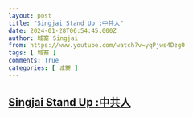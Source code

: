```yaml
---
layout: post
title: "Singjai Stand Up :中共人"
date: 2024-01-28T06:54:45.000Z
author: 城寨 Singjai
from: https://www.youtube.com/watch?v=yqPjws4Dzg0
tags: [ 城寨 ]
comments: True
categories: [ 城寨 ]
---
```

<!--1706424885000-->
[Singjai Stand Up :中共人](https://www.youtube.com/watch?v=yqPjws4Dzg0)
------

<div>

</div>

